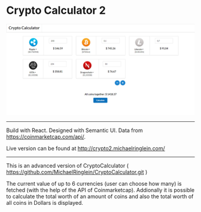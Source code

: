 # Crypto Calculator 2 #

![alt text](screenshots/CryptoApp2.jpg "Screenshot of http://crypto2.michaelringlein.com")

---

Build with React. Designed with Semantic UI. Data from https://coinmarketcap.com/api/.

Live version can be found at http://crypto2.michaelringlein.com/

---

This  is an advanced version of CryptoCalculator ( https://github.com/MichaelRinglein/CryptoCalculator.git )

The current value of up to 6 currencies (user can choose how many) is fetched (with the help of the API of Coinmarketcap). Addionally it is possible to calculate the total worth of an amount of coins and also the total worth of all coins in Dollars is displayed.
